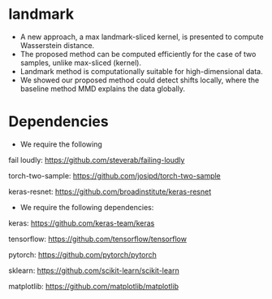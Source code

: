 # landmark


* A new approach, a max landmark-sliced kernel, is presented to compute Wasserstein distance. 
* The proposed method can be computed efficiently for the case of two samples, unlike max-sliced (kernel).
* Landmark method is computationally suitable for high-dimensional data.
* We showed our proposed method could detect shifts locally, where the baseline method MMD explains the data globally. 


# Dependencies

* We require the following

fail loudly: https://github.com/steverab/failing-loudly

torch-two-sample: https://github.com/josipd/torch-two-sample

keras-resnet: https://github.com/broadinstitute/keras-resnet



* We require the following dependencies:

keras: https://github.com/keras-team/keras

tensorflow: https://github.com/tensorflow/tensorflow

pytorch: https://github.com/pytorch/pytorch

sklearn: https://github.com/scikit-learn/scikit-learn

matplotlib: https://github.com/matplotlib/matplotlib
